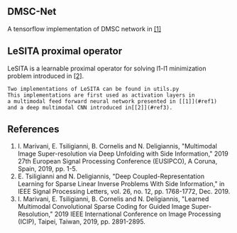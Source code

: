 ## DMSC-Net 
A tensorflow implementation of DMSC network in [[1]](#ref1)

## LeSITA proximal operator 
LeSITA is a learnable proximal operator for solving l1-l1 minimization problem introduced in [[2]](#ref2). 
```
Two implementations of LeSITA can be found in utils.py
This implementations are first used as activation layers in 
a multimodal feed forward neural network presented in [[1]](#ref1) 
and a deep multimodal CNN introduced in[[2]](#ref3). 
```

## References
1. <a name="ref1"></a>I. Marivani, E. Tsiligianni, B. Cornelis and N. Deligiannis, "Multimodal Image Super-resolution via Deep Unfolding with Side Information," 2019 27th European Signal Processing Conference (EUSIPCO), A Coruna, Spain, 2019, pp. 1-5.
2. <a name="ref2"></a>E. Tsiligianni and N. Deligiannis, "Deep Coupled-Representation Learning for Sparse Linear Inverse Problems With Side Information," in IEEE Signal Processing Letters, vol. 26, no. 12, pp. 1768-1772, Dec. 2019.
3. <a name="ref3"></a>I. Marivani, E. Tsiligianni, B. Cornelis and N. Deligiannis, "Learned Multimodal Convolutional Sparse Coding for Guided Image Super-Resolution," 2019 IEEE International Conference on Image Processing (ICIP), Taipei, Taiwan, 2019, pp. 2891-2895.
